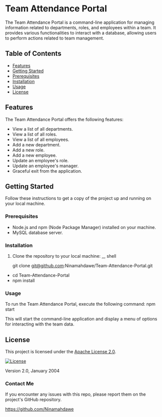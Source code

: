 # Team Attendance Portal

The Team Attendance Portal is a command-line application for managing information related to departments, roles, and employees within a team. It provides various functionalities to interact with a database, allowing users to perform actions related to team management.

## Table of Contents

- [Features](#features)
- [Getting Started](#getting-started)
- [Prerequisites](#prerequisites)
- [Installation](#installation)
- [Usage](#usage)
- [License](#license)

## Features

The Team Attendance Portal offers the following features:

- View a list of all departments.
- View a list of all roles.
- View a list of all employees.
- Add a new department.
- Add a new role.
- Add a new employee.
- Update an employee's role.
- Update an employee's manager.
- Graceful exit from the application.

## Getting Started

Follow these instructions to get a copy of the project up and running on your local machine.

### Prerequisites

- Node.js and npm (Node Package Manager) installed on your machine.
- MySQL database server.

### Installation

1. Clone the repository to your local machine:
   ,,, shell

   git clone git@github.com:Ninamahdawe/Team-Attendance-Portal.git

- cd Team-Attendance-Portal
- npm install

### Usage

To run the Team Attendance Portal, execute the following command:
npm start

This will start the command-line application and display a menu of options for interacting with the team data.

## License

This project is licensed under the [Apache License 2.0](LICENSE).

[![License](https://img.shields.io/badge/License-Apache%202.0-blue.svg)](https://opensource.org/licenses/Apache-2.0)

Version 2.0, January 2004

### Contact Me

If you encounter any issues with this repo, please report them on the project's GitHub repository.

https://github.com/Ninamahdawe
